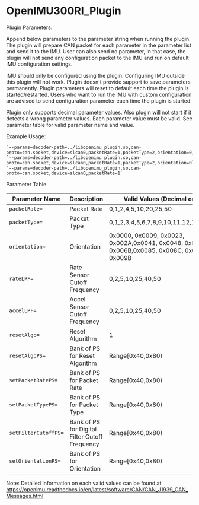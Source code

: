 # OpenIMU300RI_Plugin

Plugin Parameters:

Append below parameters to the parameter string when running the plugin. The plugin will prepare CAN packet for each parameter in the parameter list and send it to the IMU. User can also send no parameter, in that case, the plugin will not send any configuration packet to the IMU and run on default IMU configuration settings.

IMU should only be configured using the plugin. Configuring IMU outside this plugin will not work. Plugin doesn't provide support to save parameters permanently. Plugin parameters will reset to default each time the plugin is started/restarted. Users who want to run the IMU with custom configuration are advised to send configuration parameter each time the plugin is started.

Plugin only supports decimal parameter values. Also plugin will not start if it detects a wrong parameter values. Each parameter value must be valid. See parameter table for valid parameter name and value.

Example Usage:

    `--params=decoder-path=../libopenimu_plugin.so,can-proto=can.socket,device=slcan0,packetRate=1,packetType=2,orientation=0,rateLPF=5,accelLPF=25,resetAlgo=1,resetAlgoPS=64,setPacketRatePS=65,setPacketTypePS=66,setFilterCutoffPS=67,setOrientationPS=68`
    `--params=decoder-path=../libopenimu_plugin.so,can-proto=can.socket,device=slcan0,packetRate=1,packetType=2,orientation=0`
    `--params=decoder-path=../libopenimu_plugin.so,can-proto=can.socket,device=slcan0,packetRate=1`

Parameter Table

|Parameter Name         |Description                                 |Valid Values (Decimal only) |
|-----------------------|--------------------------------------------|----------------------------|
|`packetRate=`          |Packet Rate                                 |0,1,2,4,5,10,20,25,50|
|`packetType=`          |Packet Type                                 |0,1,2,3,4,5,6,7,8,9,10,11,12,13,14,15|
|`orientation=`         |Orientation                                 |0x0000, 0x0009, 0x0023, 0x002A,0x0041, 0x0048, 0x0062, 0x006B,0x0085, 0x008C, 0x0092, 0x009B|
|`rateLPF=`             |Rate Sensor Cutoff Frequency                |0,2,5,10,25,40,50|
|`accelLPF=`            |Accel Sensor Cutoff Frequency               |0,2,5,10,25,40,50|
|`resetAlgo=`           |Reset Algorithm                             |1|
|`resetAlgoPS=`         |Bank of PS for Reset Algorithm              |Range[0x40,0x80)|
|`setPacketRatePS=`     |Bank of PS for Packet Rate                  |Range[0x40,0x80)|
|`setPacketTypePS=`     |Bank of PS for Packet Type                  |Range[0x40,0x80)|
|`setFilterCutoffPS=`   |Bank of PS for Digital Filter Cutoff Frequency   |Range[0x40,0x80)|
|`setOrientationPS=`    |Bank of PS for Orientation                  |Range[0x40,0x80)|


Note: Detailed information on each valid values can be found at https://openimu.readthedocs.io/en/latest/software/CAN/CAN_J1939_CAN_Messages.html
